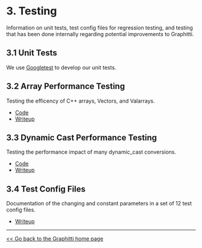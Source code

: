 # 3. Testing

Information on unit tests, test config files for regression testing, and testing that has been done internally regarding potential improvements to Graphitti.

## 3.1 Unit Tests

We use [Googletest](GoogleTestsTutorial.md) to develop our unit tests.

## 3.2 Array Performance Testing

Testing the efficency of C++ arrays, Vectors, and Valarrays.

- [Code](ArrayPerformance/ArraySpeedTest.cpp)
- [Writeup](ArrayPerformance/ArrayPerformance.md)

## 3.3 Dynamic Cast Performance Testing

Testing the performance impact of many dynamic_cast conversions.

- [Code](CastingTest/CastingTest.cpp)
- [Writeup](CastingTest/CastingTest.md)

## 3.4 Test Config Files

Documentation of the changing and constant parameters in a set of 12 test config files.

- [Writeup](TestConfigFileParameters/testConfigFileParameters.md)

---------
[<< Go back to the Graphitti home page](../index.md)
